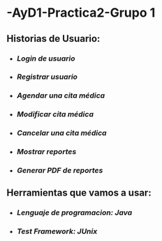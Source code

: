 # -AyD1-Practica2-Grupo 1

## Historias de Usuario:
* ### *Login de usuario*
* ### *Registrar usuario*
* ### *Agendar una cita médica* 
* ### *Modificar cita médica*
* ### *Cancelar una cita médica*
* ### *Mostrar reportes*
* ### *Generar PDF de reportes*
## Herramientas que vamos a usar:
* ### *Lenguaje de programacion: Java*
* ### *Test Framework: JUnix*
